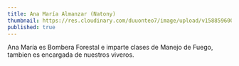```yaml
---
title: Ana María Almanzar (Natony)
thumbnail: https://res.cloudinary.com/duuonteo7/image/upload/v1588596005/Profesores/Ana_Maria_Almanzar.png
published: true
---
```


Ana María es Bombera Forestal e imparte clases de Manejo de Fuego, tambien es encargada de nuestros viveros.
